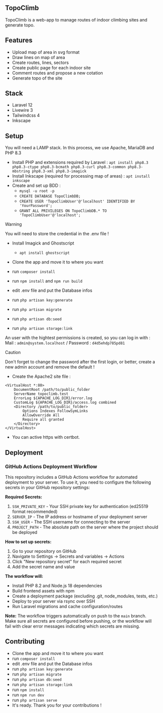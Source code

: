 ## TopoClimb

TopoClimb is a web-app to manage routes of indoor climbing sites and generate topo.

## Features
- Upload map of area in svg format
- Draw lines on map of area
- Create routes, lines, sectors
- Create public page for each indoor site
- Comment routes and propose a new cotation
- Generate topo of the site

## Stack
- Laravel 12
- Livewire 3
- Tailwindcss 4
- Inkscape

## Setup

You will need a LAMP stack. In this process, we use Apache, MariaDB and PHP 8.3
- Install PHP and extensions required by Laravel : `apt install php8.3 php8.3-ctype php8.3-bcmath php8.3-curl php8.3-common php8.3-mbstring php8.3-xml php8.3-imagick`
- Install Inkscape (required for processing map of areas) : `apt install inkscape`
- Create and set up BDD :
    - `mysql -u root -p`
    - `CREATE DATABASE TopoClimbDB;`
    - `CREATE USER 'TopoClimbUser'@'localhost' IDENTIFIED BY 'YourPassword';`
    - `GRANT ALL PRIVILEGES ON TopoClimbDB.* TO 'TopoClimbUser'@'localhost';`
> [!WARNING]
> You will need to store the credential in the .env file !

- Install Imagick and Ghostscript
    - `apt install ghostscript`

- Clone the app and move it to where you want
- run `composer install`
- run `npm install` and `npm run build`
- edit .env file and put the Database infos
- run `php artisan key:generate`
- run `php artisan migrate`
- run `php artisan db:seed`
- run `php artisan storage:link`

An user with the hightest permissions is created, so you can log in with : Mail : `admin@system.localhost` / Password : `d4d5ehdp785pd81 `

> [!CAUTION]
> Don't forget to change the password after the first login, or better, create a new admin account and remove the default !

- Create the Apache2 site file :
```
<VirtualHost *:80>
    DocumentRoot /path/to/public_folder
    ServerName topoclimb.test
    ErrorLog ${APACHE_LOG_DIR}/error.log
    CustomLog ${APACHE_LOG_DIR}/access.log combined
    <Directory /path/to/public_folder>
        Options Indexes FollowSymLinks
        AllowOverride All
        Require all granted
    </Directory>
</VirtualHost>
```
- You can active https with certbot.

## Deployment

### GitHub Actions Deployment Workflow

This repository includes a GitHub Actions workflow for automated deployment to your server. To use it, you need to configure the following secrets in your GitHub repository settings:

**Required Secrets:**
1. `SSH_PRIVATE_KEY` - Your SSH private key for authentication (ed25519 format recommended)
2. `SERVER_IP` - The IP address or hostname of your deployment server
3. `SSH_USER` - The SSH username for connecting to the server
4. `PROJECT_PATH` - The absolute path on the server where the project should be deployed

**How to set up secrets:**
1. Go to your repository on GitHub
2. Navigate to Settings → Secrets and variables → Actions
3. Click "New repository secret" for each required secret
4. Add the secret name and value

**The workflow will:**
- Install PHP 8.2 and Node.js 18 dependencies
- Build frontend assets with npm
- Create a deployment package (excluding .git, node_modules, tests, etc.)
- Deploy to your server via rsync over SSH
- Run Laravel migrations and cache configuration/routes

**Note:** The workflow triggers automatically on push to the `main` branch. Make sure all secrets are configured before pushing, or the workflow will fail with clear error messages indicating which secrets are missing.

## Contributing

- Clone the app and move it to where you want
- run `composer install`
- edit .env file and put the Database infos
- run `php artisan key:generate`
- run `php artisan migrate`
- run `php artisan db:seed`
- run `php artisan storage:link`
- run `npm install`
- run `npm run dev`
- run `php artisan serve`
- It's ready. Thank you for your contributions !